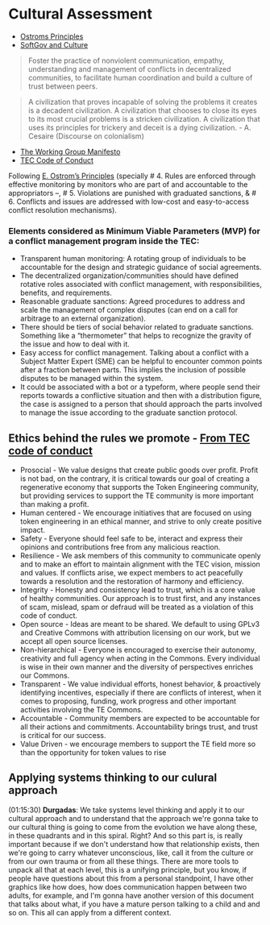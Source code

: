# Cultural Assessment

- [Ostroms Principles](https://docs.google.com/presentation/d/16LVBERFukkoJj5_YkqSssOG_z9paGt4TUSNlBvMQDPQ/)
- [SoftGov and Culture](https://docs.google.com/presentation/d/1sykUfttLkZm_zoZqlM1nqpdvF1tpmgnK8CrhLHUahRY/)

> Foster the practice of nonviolent communication, empathy, understanding and management of conflicts in decentralized communities, to facilitate human coordination and build a culture of trust between peers.

> A civilization that proves incapable of solving the problems it creates is a decadent civilization.  A civilization that chooses to close its eyes to its most crucial problems is a stricken civilization. A civilization that uses its principles for trickery and deceit is a dying civilization. - A. Cesaire (Discourse on colonialism)

* [The Working Group Manifesto](https://docs.google.com/document/d/1yrEcPoOW8Q1qDE-YWWF0MhXlcvpiMk0jmdQx25nfZ6k/edit)
* [TEC Code of Conduct](https://docs.google.com/document/d/1S5EoWbsFt3uQ5Wj6yyUJKyApFyjCQ-EloZAr6W55N3U/edit#heading=h.c0rumpnarc97)

Following [E. Ostrom’s Principles](https://www.onthecommons.org/magazine/elinor-ostroms-8-principles-managing-commmons) (specially # 4. Rules are enforced through effective monitoring by monitors who are part of and accountable to the appropriators –, # 5. Violations are punished with graduated sanctions, & # 6. Conflicts and issues are addressed with low-cost and easy-to-access conflict resolution mechanisms). 

### Elements considered as Minimum Viable Parameters (MVP) for a conflict management program inside the TEC:

* Transparent human monitoring: A rotating group of individuals to be accountable for the design and strategic guidance of social agreements.
* The decentralized organization/communities should have defined rotative roles associated with conflict management, with responsibilities, benefits, and requirements.
* Reasonable graduate sanctions: Agreed procedures to address and scale the management of complex disputes (can end on a call for arbitrage to an external organization).
* There should be tiers of social behavior related to graduate sanctions. Something like a “thermometer” that helps to recognize the gravity of the issue and how to deal with it.
* Easy access for conflict management. Talking about a conflict with a Subject Matter Expert (SME) can be helpful to encounter common points after a fraction between parts. This implies the inclusion of possible disputes to be managed within the system. 
* It could be associated with a bot or a typeform, where people send their reports towards a conflictive situation and then with a distribution figure, the case is assigned to a person that should approach the parts involved to manage the issue according to the graduate sanction protocol.

## Ethics behind the rules we promote - [From TEC code of conduct](https://docs.google.com/document/d/1S5EoWbsFt3uQ5Wj6yyUJKyApFyjCQ-EloZAr6W55N3U/edit)

* Prosocial - We value designs that create public goods over profit. Profit is not bad, on the contrary, it is critical towards our goal of creating a regenerative economy that supports the Token Engineering community, but providing services to support the TE community is more important than making a profit.
* Human centered - We encourage initiatives that are focused on using token engineering in an ethical manner, and strive to only create positive impact.
* Safety - Everyone should feel safe to be, interact and express their opinions and contributions free from any malicious reaction.  
* Resilience - We ask members of this community to communicate openly and to make an effort to maintain alignment with the TEC vision, mission and values. If conflicts arise, we expect members to act peacefully towards a resolution and the restoration of harmony and efficiency.
* Integrity - Honesty and consistency lead to trust, which is a core value of healthy communities. Our approach is to trust first, and any instances of scam, mislead, spam or defraud will be treated as a violation of this code of conduct. 
* Open source - Ideas are meant to be shared. We default to using GPLv3 and Creative Commons with attribution licensing on our work, but we accept all open source licenses. 
* Non-hierarchical - Everyone is encouraged to exercise their autonomy, creativity and full agency when acting in the Commons. Every individual is wise in their own manner and the diversity of perspectives enriches our Commons. 
* Transparent - We value individual  efforts, honest behavior, & proactively identifying incentives, especially if there are conflicts of interest, when it comes to proposing, funding, work progress and other important activities involving the TE Commons.
* Accountable - Community members are expected to be accountable for all their actions and commitments. Accountability brings trust, and trust is critical for our success. 
* Value Driven -  we encourage members to support the TE field more so than the opportunity for token values to rise

## Applying systems thinking to our culural approach
(01:15:30)
**Durgadas**:    We take systems level thinking and apply it to our cultural approach and to understand that the approach we're gonna take to our cultural thing is going to come from the evolution we have along these, in these quadrants and in this spiral. Right? And so this part is, is really important because if we don't understand how that relationship exists, then we're going to carry whatever unconscious, like, call it from the culture or from our own trauma or from all these things. There are more tools to unpack all that at each level, this is a unifying principle, but you know, if people have questions about this from a personal standpoint, I have other graphics like how does, how does communication happen between two adults, for example, and I'm gonna have another version of this document that talks about what, if you have a mature person talking to a child and and so on. This all can apply from a different context.  

